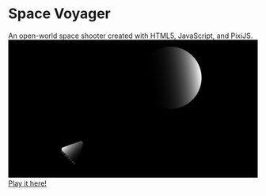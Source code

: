 # Space Voyager
An open-world space shooter created with HTML5, JavaScript, and PixiJS.
![Space Voyager](promotional/promo.gif)
[Play it here!](https://dan-singer.github.io/SpaceVoyager/project.html)